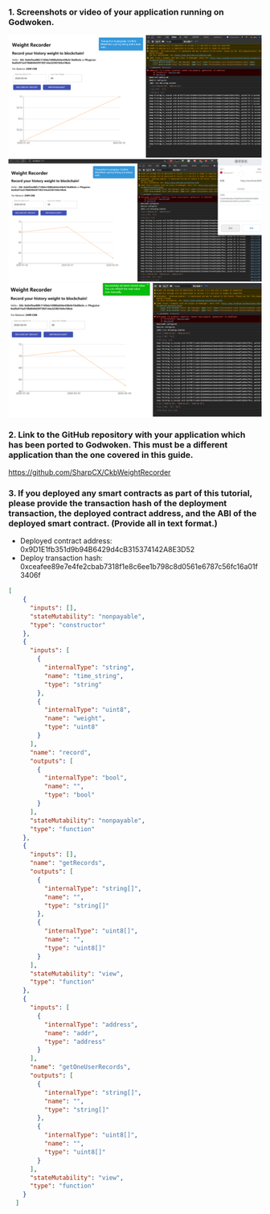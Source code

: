 ### 1. Screenshots or video of your application running on Godwoken.
![](t70.png)
![](t71.png)
![](t72.png)


### 2. Link to the GitHub repository with your application which has been ported to Godwoken. This must be a different application than the one covered in this guide.

https://github.com/SharpCX/CkbWeightRecorder


### 3. If you deployed any smart contracts as part of this tutorial, please provide the transaction hash of the deployment transaction, the deployed contract address, and the ABI of the deployed smart contract. (Provide all in text format.)

- Deployed contract address: 0x9D1E1fb351d9b94B6429d4cB315374142A8E3D52
- Deploy transaction hash: 0xceafee89e7e4fe2cbab7318f1e8c6ee1b798c8d0561e6787c56fc16a01f3406f

``` json
[
    {
      "inputs": [],
      "stateMutability": "nonpayable",
      "type": "constructor"
    },
    {
      "inputs": [
        {
          "internalType": "string",
          "name": "time_string",
          "type": "string"
        },
        {
          "internalType": "uint8",
          "name": "weight",
          "type": "uint8"
        }
      ],
      "name": "record",
      "outputs": [
        {
          "internalType": "bool",
          "name": "",
          "type": "bool"
        }
      ],
      "stateMutability": "nonpayable",
      "type": "function"
    },
    {
      "inputs": [],
      "name": "getRecords",
      "outputs": [
        {
          "internalType": "string[]",
          "name": "",
          "type": "string[]"
        },
        {
          "internalType": "uint8[]",
          "name": "",
          "type": "uint8[]"
        }
      ],
      "stateMutability": "view",
      "type": "function"
    },
    {
      "inputs": [
        {
          "internalType": "address",
          "name": "addr",
          "type": "address"
        }
      ],
      "name": "getOneUserRecords",
      "outputs": [
        {
          "internalType": "string[]",
          "name": "",
          "type": "string[]"
        },
        {
          "internalType": "uint8[]",
          "name": "",
          "type": "uint8[]"
        }
      ],
      "stateMutability": "view",
      "type": "function"
    }
  ]
```